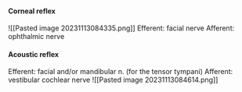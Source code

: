 #### Corneal reflex
![[Pasted image 20231113084335.png]]
Efferent: facial nerve
Afferent: ophthalmic nerve

#### Acoustic reflex
Efferent: facial and/or mandibular n. (for the tensor tympani)
Afferent: vestibular cochlear nerve
![[Pasted image 20231113084614.png]]

